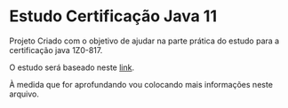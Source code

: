 # Estudo Certificação Java 11
Projeto Criado com o objetivo de ajudar na parte prática do estudo para a certificação java 1Z0-817.

O estudo será baseado neste [link](http://java.boot.by/ocpjd11-upgrade-guide/).

À medida que for aprofundando vou colocando mais informações neste arquivo.
